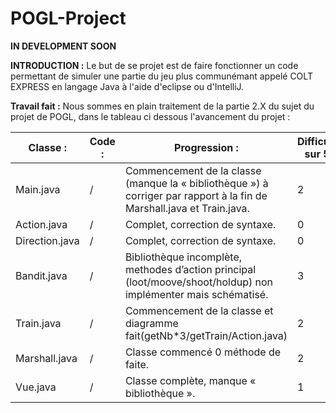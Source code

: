 # POGL-Project

******IN DEVELOPMENT SOON******


**INTRODUCTION :**
Le but de se projet est de faire fonctionner un code permettant de simuler une partie du jeu plus communémant appelé COLT EXPRESS en langage Java à l'aide d'eclipse ou d'IntelliJ.

**Travail fait :**
Nous sommes en plain traitement de la partie 2.X du sujet du projet de POGL, dans le tableau ci dessous l'avancement du projet :


Classe : |	Code : |	Progression : |	Difficulté sur 5 : |
---------|---------|----------------|--------------------|                  
Main.java |	/	|Commencement de la classe (manque la « bibliothèque ») à corriger par rapport à la fin de Marshall.java et Train.java. |	2
Action.java |	/	|Complet, correction de syntaxe. |	0
Direction.java |	/|	Complet, correction de syntaxe. |	0
Bandit.java |	/	|Bibliothèque incomplète, methodes d’action principal (loot/moove/shoot/holdup) non implémenter mais schématisé. |	3
Train.java |	/|	Commencement de la classe et diagramme fait(getNb*3/getTrain/Action.java) |	2
Marshall.java |	/	|Classe commencé 0 méthode de faite. |	2
Vue.java |	/	|Classe complète, manque « bibliothèque ». |	1
